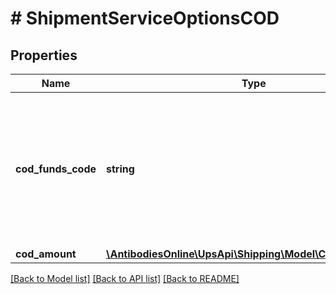 # # ShipmentServiceOptionsCOD

## Properties

Name | Type | Description | Notes
------------ | ------------- | ------------- | -------------
**cod_funds_code** | **string** | For valid values refer to: Rating and Shipping COD Supported Countries or Territories in the Appendix. |
**cod_amount** | [**\AntibodiesOnline\UpsApi\Shipping\Model\CODCODAmount**](CODCODAmount.md) |  |

[[Back to Model list]](../../README.md#models) [[Back to API list]](../../README.md#endpoints) [[Back to README]](../../README.md)
